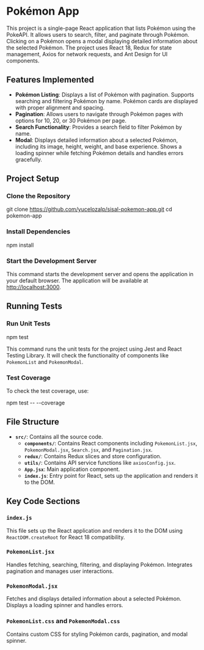 # Pokémon App

This project is a single-page React application that lists Pokémon using the PokeAPI. It allows users to search, filter, and paginate through Pokémon. Clicking on a Pokémon opens a modal displaying detailed information about the selected Pokémon. The project uses React 18, Redux for state management, Axios for network requests, and Ant Design for UI components.

## Features Implemented

- **Pokémon Listing**: Displays a list of Pokémon with pagination. Supports searching and filtering Pokémon by name. Pokémon cards are displayed with proper alignment and spacing.
- **Pagination**: Allows users to navigate through Pokémon pages with options for 10, 20, or 30 Pokémon per page.
- **Search Functionality**: Provides a search field to filter Pokémon by name.
- **Modal**: Displays detailed information about a selected Pokémon, including its image, height, weight, and base experience. Shows a loading spinner while fetching Pokémon details and handles errors gracefully.

## Project Setup

### Clone the Repository


git clone https://github.com/yucelozalp/sisal-pokemon-app.git
cd pokemon-app

### Install Dependencies

npm install

### Start the Development Server


This command starts the development server and opens the application in your default browser. The application will be available at [http://localhost:3000](http://localhost:3000).

## Running Tests

### Run Unit Tests

npm test

This command runs the unit tests for the project using Jest and React Testing Library. It will check the functionality of components like `PokemonList` and `PokemonModal`.

### Test Coverage

To check the test coverage, use:

npm test -- --coverage

## File Structure

- **`src/`**: Contains all the source code.
  - **`components/`**: Contains React components including `PokemonList.jsx`, `PokemonModal.jsx`, `Search.jsx`, and `Pagination.jsx`.
  - **`redux/`**: Contains Redux slices and store configuration.
  - **`utils/`**: Contains API service functions like `axiosConfig.jsx`.
  - **`App.jsx`**: Main application component.
  - **`index.js`**: Entry point for React, sets up the application and renders it to the DOM.

## Key Code Sections

### `index.js`

This file sets up the React application and renders it to the DOM using `ReactDOM.createRoot` for React 18 compatibility.

### `PokemonList.jsx`

Handles fetching, searching, filtering, and displaying Pokémon. Integrates pagination and manages user interactions.

### `PokemonModal.jsx`

Fetches and displays detailed information about a selected Pokémon. Displays a loading spinner and handles errors.

### `PokemonList.css` and `PokemonModal.css`

Contains custom CSS for styling Pokémon cards, pagination, and modal spinner.
